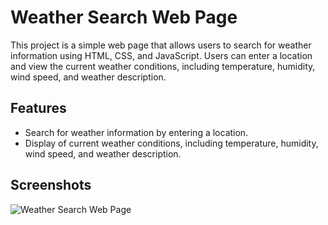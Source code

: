 # Weather Search Web Page

This project is a simple web page that allows users to search for weather information using HTML, CSS, and JavaScript. Users can enter a location and view the current weather conditions, including temperature, humidity, wind speed, and weather description.

## Features

- Search for weather information by entering a location.
- Display of current weather conditions, including temperature, humidity, wind speed, and weather description.

## Screenshots

![Weather Search Web Page](weatherappmusic-ezgif.com-video-to-gif-converter.gif)